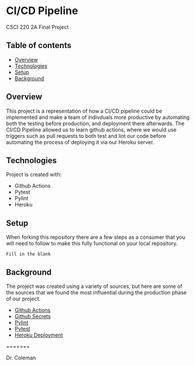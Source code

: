 # CI/CD Pipeline 
CSCI 220 2A Final Project

## Table of contents
* [Overview](#overview)
* [Technologies](#technologies)
* [Setup](#setup)
* [Background](#background)

## Overview
This project is a representation of how a CI/CD pipeline could be implemented and make a team of indivduals more productive by automating both the testing before production, and deployment there afterwards. The CI/CD Pipeline allowed us to learn github actions, where we would use triggers such as pull requests to both test and lint our code before automating the process of deploying it via our Heroku server. 
	
## Technologies
Project is created with:
* Github Actions
* Pytest
* Pylint
* Heroku
	
## Setup
When forking this repository there are a few steps as a consumer that you will need to follow to make this fully functional on your local repository. 

```
Fill in the blank
```

## Background
The project was created using a variety of sources, but here are some of the sources that we found the most influential during the production phase of our project.
* [Github Actions](https://github.blog/2022-02-02-build-ci-cd-pipeline-github-actions-four-steps/)
* [Github Secrets](https://docs.github.com/en/actions/security-guides/encrypted-secrets)
* [Pylint](https://github.com/marketplace/actions/github-action-for-pylint)
* [Pytest](https://www.linkedin.com/pulse/test-automation-how-build-cicd-pipeline-using-pytest-nir-tal)
* [Heroku Deployment](https://github.com/marketplace/actions/deploy-to-heroku)

=======

Dr. Coleman

